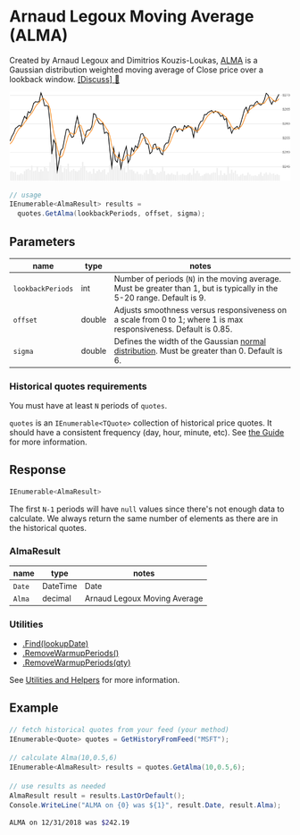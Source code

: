 ﻿# Arnaud Legoux Moving Average (ALMA)

Created by Arnaud Legoux and Dimitrios Kouzis-Loukas, [ALMA](https://github.com/DaveSkender/Stock.Indicators/files/5654531/ALMA-Arnaud-Legoux-Moving-Average.pdf) is a Gaussian distribution weighted moving average of Close price over a lookback window.
[[Discuss] :speech_balloon:](https://github.com/DaveSkender/Stock.Indicators/discussions/209 "Community discussion about this indicator")

![image](chart.png)

```csharp
// usage
IEnumerable<AlmaResult> results =
  quotes.GetAlma(lookbackPeriods, offset, sigma);  
```

## Parameters

| name | type | notes
| -- |-- |--
| `lookbackPeriods` | int | Number of periods (`N`) in the moving average.  Must be greater than 1, but is typically in the 5-20 range.  Default is 9.
| `offset` | double | Adjusts smoothness versus responsiveness on a scale from 0 to 1; where 1 is max responsiveness.  Default is 0.85.
| `sigma` | double | Defines the width of the Gaussian [normal distribution](https://en.wikipedia.org/wiki/Normal_distribution).  Must be greater than 0.  Default is 6.

### Historical quotes requirements

You must have at least `N` periods of `quotes`.

`quotes` is an `IEnumerable<TQuote>` collection of historical price quotes.  It should have a consistent frequency (day, hour, minute, etc).  See [the Guide](../../docs/GUIDE.md#historical-quotes) for more information.

## Response

```csharp
IEnumerable<AlmaResult>
```

The first `N-1` periods will have `null` values since there's not enough data to calculate.  We always return the same number of elements as there are in the historical quotes.

### AlmaResult

| name | type | notes
| -- |-- |--
| `Date` | DateTime | Date
| `Alma` | decimal | Arnaud Legoux Moving Average

### Utilities

- [.Find(lookupDate)](../../docs/UTILITIES.md#find-indicator-result-by-date)
- [.RemoveWarmupPeriods()](../../docs/UTILITIES.md#remove-warmup-periods)
- [.RemoveWarmupPeriods(qty)](../../docs/UTILITIES.md#remove-warmup-periods)

See [Utilities and Helpers](../../docs/UTILITIES.md#content) for more information.

## Example

```csharp
// fetch historical quotes from your feed (your method)
IEnumerable<Quote> quotes = GetHistoryFromFeed("MSFT");

// calculate Alma(10,0.5,6)
IEnumerable<AlmaResult> results = quotes.GetAlma(10,0.5,6);

// use results as needed
AlmaResult result = results.LastOrDefault();
Console.WriteLine("ALMA on {0} was ${1}", result.Date, result.Alma);
```

```bash
ALMA on 12/31/2018 was $242.19
```
